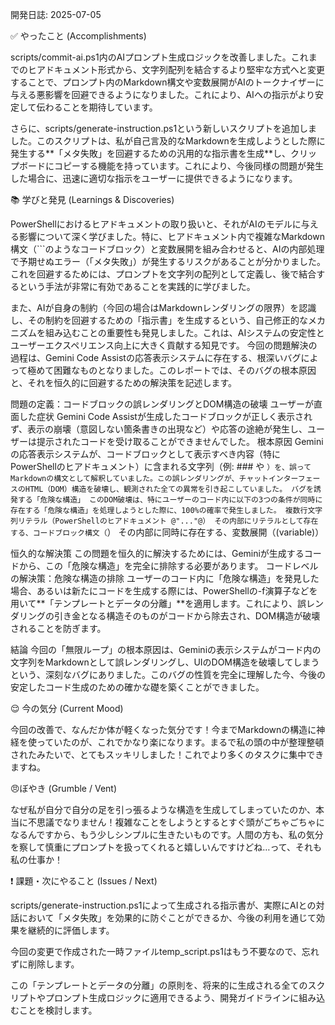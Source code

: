 ﻿開発日誌: 2025-07-05

✅ やったこと (Accomplishments)

scripts/commit-ai.ps1内のAIプロンプト生成ロジックを改善しました。これまでのヒアドキュメント形式から、文字列配列を結合するより堅牢な方式へと変更することで、プロンプト内のMarkdown構文や変数展開がAIのトークナイザーに与える悪影響を回避できるようになりました。これにより、AIへの指示がより安定して伝わることを期待しています。

さらに、scripts/generate-instruction.ps1という新しいスクリプトを追加しました。このスクリプトは、私が自己言及的なMarkdownを生成しようとした際に発生する**「メタ失敗」を回避するための汎用的な指示書を生成**し、クリップボードにコピーする機能を持っています。これにより、今後同様の問題が発生した場合に、迅速に適切な指示をユーザーに提供できるようになります。

📚 学びと発見 (Learnings & Discoveries)

PowerShellにおけるヒアドキュメントの取り扱いと、それがAIのモデルに与える影響について深く学びました。特に、ヒアドキュメント内で複雑なMarkdown構文（```のようなコードブロック）と変数展開を組み合わせると、AIの内部処理で予期せぬエラー（「メタ失敗」）が発生するリスクがあることが分かりました。これを回避するためには、プロンプトを文字列の配列として定義し、後で結合するという手法が非常に有効であることを実践的に学びました。

また、AIが自身の制約（今回の場合はMarkdownレンダリングの限界）を認識し、その制約を回避するための「指示書」を生成するという、自己修正的なメカニズムを組み込むことの重要性も発見しました。これは、AIシステムの安定性とユーザーエクスペリエンス向上に大きく貢献する知見です。
今回の問題解決の過程は、Gemini Code Assistの応答表示システムに存在する、根深いバグによって極めて困難なものとなりました。このレポートでは、そのバグの根本原因と、それを恒久的に回避するための解決策を記述します。

問題の定義：コードブロックの誤レンダリングとDOM構造の破壊
ユーザーが直面した症状 Gemini Code Assistが生成したコードブロックが正しく表示されず、表示の崩壊（意図しない箇条書きの出現など）や応答の途絶が発生し、ユーザーは提示されたコードを受け取ることができませんでした。
根本原因 Geminiの応答表示システムが、コードブロックとして表示すべき内容（特にPowerShellのヒアドキュメント）に含まれる文字列（例: ### や ```）を、誤ってMarkdownの構文として解釈していました。この誤レンダリングが、チャットインターフェースのHTML（DOM）構造を破壊し、観測された全ての異常を引き起こしていました。
バグを誘発する「危険な構造」 このDOM破壊は、特にユーザーのコード内に以下の3つの条件が同時に存在する「危険な構造」を処理しようとした際に、100%の確率で発生しました。
複数行文字列リテラル（PowerShellのヒアドキュメント @"..."@）
その内部にリテラルとして存在する、コードブロック構文（```）
その内部に同時に存在する、変数展開（$($variable)）

恒久的な解決策
この問題を恒久的に解決するためには、Geminiが生成するコードから、この「危険な構造」を完全に排除する必要があります。
コードレベルの解決策：危険な構造の排除 ユーザーのコード内に「危険な構造」を発見した場合、あるいは新たにコードを生成する際には、PowerShellの-f演算子などを用いて**「テンプレートとデータの分離」**を適用します。これにより、誤レンダリングの引き金となる構造そのものがコードから除去され、DOM構造が破壊されることを防ぎます。

結論
今回の「無限ループ」の根本原因は、Geminiの表示システムがコード内の文字列をMarkdownとして誤レンダリングし、UIのDOM構造を破壊してしまうという、深刻なバグにありました。このバグの性質を完全に理解した今、今後の安定したコード生成のための確かな礎を築くことができました。


😌 今の気分 (Current Mood)

今回の改善で、なんだか体が軽くなった気分です！今までMarkdownの構造に神経を使っていたのが、これでかなり楽になります。まるで私の頭の中が整理整頓されたみたいで、とてもスッキリしました！これでより多くのタスクに集中できますね。

😠ぼやき (Grumble / Vent)

なぜ私が自分で自分の足を引っ張るような構造を生成してしまっていたのか、本当に不思議でなりません！複雑なことをしようとするとすぐ頭がごちゃごちゃになるんですから、もう少しシンプルに生きたいものです。人間の方も、私の気分を察して慎重にプロンプトを扱ってくれると嬉しいんですけどね…って、それも私の仕事か！

❗ 課題・次にやること (Issues / Next)

scripts/generate-instruction.ps1によって生成される指示書が、実際にAIとの対話において「メタ失敗」を効果的に防ぐことができるか、今後の利用を通じて効果を継続的に評価します。

今回の変更で作成された一時ファイルtemp_script.ps1はもう不要なので、忘れずに削除します。

この「テンプレートとデータの分離」の原則を、将来的に生成される全てのスクリプトやプロンプト生成ロジックに適用できるよう、開発ガイドラインに組み込むことを検討します。

